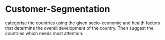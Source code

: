 # Customer-Segmentation
categorise the countries using the given socio-economic and health factors that determine the overall development of the country. Then suggest the countries which needs most attention.

